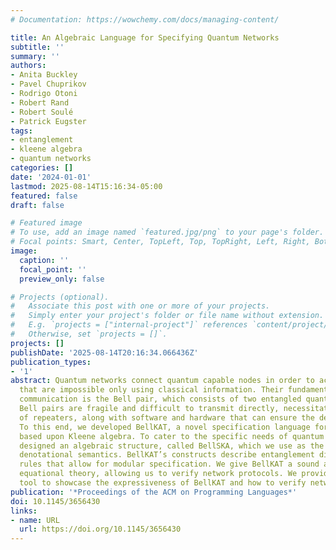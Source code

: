 ```yaml
---
# Documentation: https://wowchemy.com/docs/managing-content/

title: An Algebraic Language for Specifying Quantum Networks
subtitle: ''
summary: ''
authors:
- Anita Buckley
- Pavel Chuprikov
- Rodrigo Otoni
- Robert Rand
- Robert Soulé
- Patrick Eugster
tags:
- entanglement
- kleene algebra
- quantum networks
categories: []
date: '2024-01-01'
lastmod: 2025-08-14T15:16:34-05:00
featured: false
draft: false

# Featured image
# To use, add an image named `featured.jpg/png` to your page's folder.
# Focal points: Smart, Center, TopLeft, Top, TopRight, Left, Right, BottomLeft, Bottom, BottomRight.
image:
  caption: ''
  focal_point: ''
  preview_only: false

# Projects (optional).
#   Associate this post with one or more of your projects.
#   Simply enter your project's folder or file name without extension.
#   E.g. `projects = ["internal-project"]` references `content/project/deep-learning/index.md`.
#   Otherwise, set `projects = []`.
projects: []
publishDate: '2025-08-14T20:16:34.066436Z'
publication_types:
- '1'
abstract: Quantum networks connect quantum capable nodes in order to achieve capabilities
  that are impossible only using classical information. Their fundamental unit of
  communication is the Bell pair, which consists of two entangled quantum bits. Unfortunately,
  Bell pairs are fragile and difficult to transmit directly, necessitating a network
  of repeaters, along with software and hardware that can ensure the desired results.
  To this end, we developed BellKAT, a novel specification language for quantum networks
  based upon Kleene algebra. To cater to the specific needs of quantum networks, we
  designed an algebraic structure, called BellSKA, which we use as the basis of BellKAT’s
  denotational semantics. BellKAT’s constructs describe entanglement distribution
  rules that allow for modular specification. We give BellKAT a sound and complete
  equational theory, allowing us to verify network protocols. We provide a prototype
  tool to showcase the expressiveness of BellKAT and how to verify networks in practice.
publication: '*Proceedings of the ACM on Programming Languages*'
doi: 10.1145/3656430
links:
- name: URL
  url: https://doi.org/10.1145/3656430
---
```

